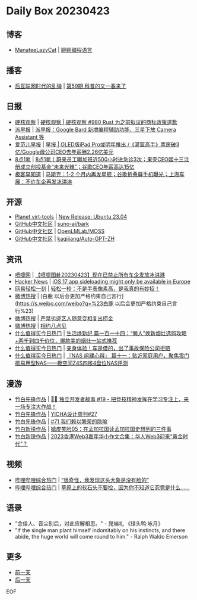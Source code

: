 # Daily Box 20230423

## 博客
- [ManateeLazyCat](https://manateelazycat.github.io/) | [聊聊编程语言](https://manateelazycat.github.io/think/2023/04/23/programming-languages.html)

## 播客
- [后互联网时代的乱弹](https://pie.wetime.com/) | [第59期 科普的又一春来了](https://hosting.wavpub.cn/pie/ep59/)

## 日报
- [硬核观察](https://linux.cn/news/express/) | [硬核观察 | 硬核观察 #980 Rust 为之前拟议的商标政策道歉](https://linux.cn/article-15748-1.html?utm_source=rss&utm_medium=rss)
- [派早报](https://sspai.com/tag/%E6%B4%BE%E6%97%A9%E6%8A%A5) | [派早报：Google Bard 新增编程辅助功能，三星下放 Camera Assistant 等](https://sspai.com/post/79416)
- [爱范儿早报](https://www.ifanr.com/category/ifanrnews) | [早报 | OLED版iPad Pro或明年推出 /《灌篮高手》票房破3亿/Google母公司CEO去年薪酬2.26亿美元](https://www.ifanr.com/1544440)
- [8点1氪](https://36kr.com/user/5652071) | [8点1氪丨蔚来员工曝加班近500小时进急诊3次；果壳CEO姬十三注册成立创投基金“未来光锥”；谷歌CEO年薪高达15亿](https://36kr.com/p/2227198885024645)
- [极客早知道](https://www.geekpark.net/column/74) | [马斯克：1-2 个月内再发星舰；谷歌折叠屏手机曝光；上海车展：不许车企再发冰淇淋](https://www.geekpark.net/news/318010)

## 开源
- [Planet virt-tools](https://planet.virt-tools.org/) | [New Release: Ubuntu 23.04](https://kvmonz.blogspot.com/2023/04/new-release-ubuntu-2304.html)
- [GitHub中文社区](https://www.githubs.cn/trending) | [suno-ai/bark](https://github.com/suno-ai/bark)
- [GitHub中文社区](https://www.githubs.cn/trending) | [OpenLMLab/MOSS](https://github.com/OpenLMLab/MOSS)
- [GitHub中文社区](https://www.githubs.cn/trending) | [kaqijiang/Auto-GPT-ZH](https://github.com/kaqijiang/Auto-GPT-ZH)

## 资讯
- [喷嚏网](http://www.dapenti.com/blog/blog.asp?subjectid=70&name=xilei) | [【喷嚏图卦20230423】现在已禁止所有车企发放冰淇淋](http://www.dapenti.com/blog/more.asp?name=xilei&id=171056)
- [Hacker News](https://news.ycombinator.com/front) | [iOS 17 app sideloading might only be available in Europe](https://news.ycombinator.com/item?id=35671968)
- [网易轻松一刻](https://m.163.com/touch/exclusive/sub/qsyk) | [轻松一秒：不是手表像素高，是我真的有妙招！](https://3g.163.com/news/article/I2UPTAUQ000181BR.html)
- [微博热搜](https://weibo.com/newlogin?tabtype=search) | [白鹿 以后会更加严格约束自己言行](https://s.weibo.com/weibo?q=%23白鹿 以后会更加严格约束自己言行%23)
- [微博热搜](https://weibo.com/newlogin?tabtype=search) | [严禁劣迹艺人随意变相复出捞金](https://s.weibo.com/weibo?q=%23严禁劣迹艺人随意变相复出捞金%23)
- [微博热搜](https://weibo.com/newlogin?tabtype=search) | [相约八点见](https://s.weibo.com/weibo?q=%23相约八点见%23)
- [什么值得买今日热门](https://post.smzdm.com/hot_1/) | [生活焕新纪 篇一百一十四：“懒人”焕新烟灶选购攻略+两千到四千价位，爆款美的烟灶一站式推荐](https://post.smzdm.com/p/a0qgz25z/)
- [什么值得买今日热门](https://post.smzdm.com/hot_1/) | [亲身体验！车是借的，出了事故保险公司拒赔](https://post.smzdm.com/p/ad9kqpvz/)
- [什么值得买今日热门](https://post.smzdm.com/hot_1/) | [『NAS 组建心得』 篇十一：贴近家庭用户，聚焦零门槛易用型NAS——极空间Z4S四核4盘位NAS评测](https://post.smzdm.com/p/a20l8q4n/)

## 漫游
- [竹白先锋作品](https://www.zhubai.wiki/) | [👨‍💻 独立开发者故事 #19 - 把竞技精神发挥在学习专注上，来一场专注大作战！](https://open.zhubai.wiki/a/l/t/z/pl/yunyingxiaowanzi/2261926613623635968)
- [竹白先锋作品](https://www.zhubai.wiki/) | [YICHA设计周刊#27](https://open.zhubai.wiki/a/l/t/z/pl/yicha/2261923724276662272)
- [竹白先锋作品](https://www.zhubai.wiki/) | [#71 我们赖以繁荣的隐喻](https://open.zhubai.wiki/a/l/t/z/pl/havefun/2261917459420372992)
- [竹白新锐作品](https://www.zhubai.wiki/) | [嬉皮笑脸05：在孟加拉国读孟加拉国史想到的三件事](https://open.zhubai.wiki/a/l/t/z/pl/xipixiaolian/2261768784639516672)
- [竹白新锐作品](https://www.zhubai.wiki/) | [2023香港Web3嘉年华小作文合集：华人Web3迎来“黄金时代”？](https://open.zhubai.wiki/a/l/t/z/pl/connie/2261763716285071360)

## 视频
- [哔哩哔哩综合热门](https://www.bilibili.com/v/popular/all/) | [“很奇怪，我发现这头大象是没有脸的”](https://b23.tv/BV1Yc411H7Ay)
- [哔哩哔哩综合热门](https://www.bilibili.com/v/popular/all/) | [草原上的软石头不要捡，因为你不知道它究竟是什么……](https://b23.tv/BV18o4y1574c)

## 语录
- "念佳人、音尘别后，对此应解相思。" - 晁端礼 《绿头鸭·咏月》
- "If the single man plant himself indomitably on his instincts, and there abide, the huge world will come round to him." - Ralph Waldo Emerson

## 更多
- [前一天](daily-box-20230422.md)
- [后一天](daily-box-20230424.md)

EOF